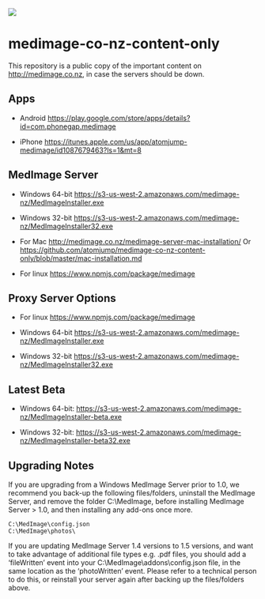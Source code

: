 <img src="https://atomjump.com/images/logo80.png">



# medimage-co-nz-content-only
This repository is a public copy of the important content on http://medimage.co.nz,  in case the servers should be down.

## Apps

* Android
https://play.google.com/store/apps/details?id=com.phonegap.medimage

* iPhone
https://itunes.apple.com/us/app/atomjump-medimage/id1087679463?ls=1&mt=8


## MedImage Server

* Windows 64-bit
https://s3-us-west-2.amazonaws.com/medimage-nz/MedImageInstaller.exe

* Windows 32-bit 
https://s3-us-west-2.amazonaws.com/medimage-nz/MedImageInstaller32.exe

* For Mac
http://medimage.co.nz/medimage-server-mac-installation/
Or https://github.com/atomjump/medimage-co-nz-content-only/blob/master/mac-installation.md

* For linux
https://www.npmjs.com/package/medimage



## Proxy Server Options

* For linux
https://www.npmjs.com/package/medimage

* Windows 64-bit
https://s3-us-west-2.amazonaws.com/medimage-nz/MedImageInstaller.exe

* Windows 32-bit 
https://s3-us-west-2.amazonaws.com/medimage-nz/MedImageInstaller32.exe


## Latest Beta

* Windows 64-bit:
https://s3-us-west-2.amazonaws.com/medimage-nz/MedImageInstaller-beta.exe

* Windows 32-bit:
https://s3-us-west-2.amazonaws.com/medimage-nz/MedImageInstaller-beta32.exe


## Upgrading Notes

If you are upgrading from a Windows MedImage Server prior to 1.0, we recommend you back-up the following files/folders, uninstall the MedImage Server, and remove the folder C:\MedImage, before installing MedImage Server > 1.0, and then installing any add-ons once more.

```
C:\MedImage\config.json
C:\MedImage\photos\
```

If you are updating MedImage Server 1.4 versions to 1.5 versions, and want to take advantage of additional file types e.g. .pdf files, you should add a ‘fileWritten’ event into your C:\MedImage\addons\config.json file, in the same location as the ‘photoWritten’ event. Please refer to a technical person to do this, or reinstall your server again after backing up the files/folders above.
